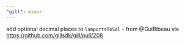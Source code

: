 ```yaml
---
"gill": minor
---
```


add optional decimal places to `lamportsToSol` - from @GuiBibeau via https://github.com/gillsdk/gill/pull/208
